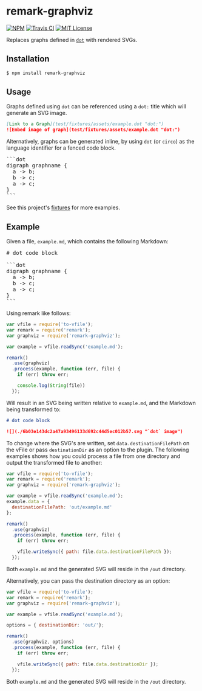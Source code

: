 # remark-graphviz

[![NPM](https://img.shields.io/npm/v/remark-graphviz.svg)](https://npmjs.org/packages/remark-graphviz/)
[![Travis CI](https://img.shields.io/travis/temando/remark-graphviz.svg)](https://travis-ci.org/temando/remark-graphviz)
[![MIT License](https://img.shields.io/github/license/temando/remark-graphviz.svg)](https://en.wikipedia.org/wiki/MIT_License)

Replaces graphs defined in [`dot`](http://www.graphviz.org/content/dot-language)
with rendered SVGs.

## Installation

```sh
$ npm install remark-graphviz
```

## Usage

Graphs defined using `dot` can be referenced using a `dot:` title which will
generate an SVG image.

```md
[Link to a Graph](test/fixtures/assets/example.dot "dot:")
![Embed image of graph](test/fixtures/assets/example.dot "dot:")
```

Alternatively, graphs can be generated inline, by using `dot` (or `circo`) as
the language identifier for a fenced code block.

<pre>
```dot
digraph graphname {
  a -> b;
  b -> c;
  a -> c;
}
```
</pre>

See this project's [fixtures](test/fixtures) for more examples.

## Example

Given a file, `example.md`, which contains the following Markdown:

<pre>
# dot code block

```dot
digraph graphname {
  a -> b;
  b -> c;
  a -> c;
}
```
</pre>

Using remark like follows:

```js
var vfile = require('to-vfile');
var remark = require('remark');
var graphviz = require('remark-graphviz');

var example = vfile.readSync('example.md');

remark()
  .use(graphviz)
  .process(example, function (err, file) {
    if (err) throw err;

    console.log(String(file))
  });
```

Will result in an SVG being written relative to `example.md`, and the Markdown
being transformed to:

```md
# dot code block

![](./6b03e143dc2a47a93496133d692c44d5ec012b57.svg "`dot` image")
```

To change where the SVG's are written, set `data.destinationFilePath` on the
vFile or pass `destinationDir` as an option to the plugin. The following
examples shows how you could process a file from one directory and output the
transformed file to another:


```js
var vfile = require('to-vfile');
var remark = require('remark');
var graphviz = require('remark-graphviz');

var example = vfile.readSync('example.md');
example.data = {
  destinationFilePath: 'out/example.md'
};

remark()
  .use(graphviz)
  .process(example, function (err, file) {
    if (err) throw err;

    vfile.writeSync({ path: file.data.destinationFilePath });
  });
```

Both `example.md` and the generated SVG will reside in the `/out` directory.

Alternatively, you can pass the destination directory as an option:

```js
var vfile = require('to-vfile');
var remark = require('remark');
var graphviz = require('remark-graphviz');

var example = vfile.readSync('example.md');

options = { destinationDir: 'out/'};

remark()
  .use(graphviz, options)
  .process(example, function (err, file) {
    if (err) throw err;

    vfile.writeSync({ path: file.data.destinationDir });
  });
```

Both `example.md` and the generated SVG will reside in the `/out` directory.

